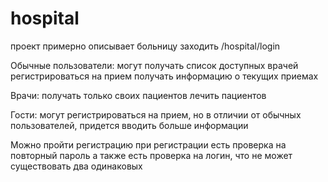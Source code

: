 # hospital
проект примерно описывает больницу
заходить /hospital/login

Обычные пользователи:
могут получать список доступных врачей
регистрироваться на прием
получать информацию о текущих приемах

Врачи:
получать только своих пациентов
лечить пациентов

Гости:
могут регистрироваться на прием, но в отличии от обычных пользователей, придется вводить больше информации

Можно пройти регистрацию
при регистрации есть проверка на повторный пароль
а также есть проверка на логин, что не может существовать два одинаковых
